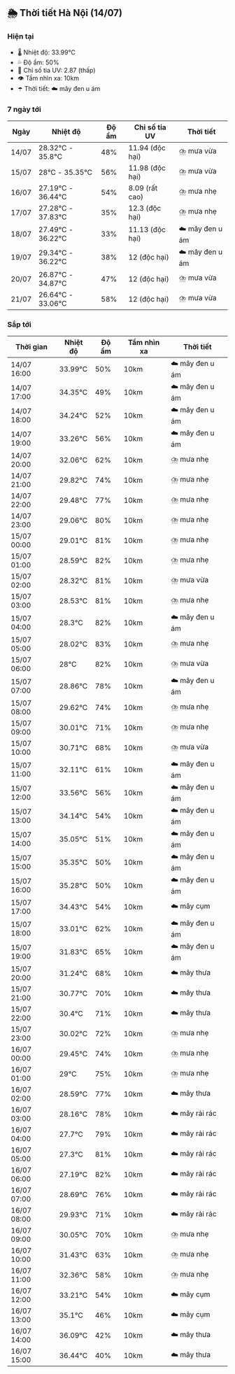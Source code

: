 ## 🌦️ Thời tiết Hà Nội (14/07)

### Hiện tại

- 🌡️ Nhiệt độ: 33.99℃
- 💦 Độ ẩm: 50%
- 🌟 Chỉ số tia UV: 2.87 (thấp)
- 👁️ Tầm nhìn xa: 10km
- ☂️ Thời tiết: ☁️ mây đen u ám

### 7 ngày tới

| Ngày | Nhiệt độ | Độ ẩm | Chỉ số tia UV | Thời tiết |
| --- | --- | --- | --- | --- |
| 14/07 | 28.32℃ - 35.8℃ | 48% | 11.94 (độc hại) | ⛈️ mưa vừa |
| 15/07 | 28℃ - 35.35℃ | 56% | 11.98 (độc hại) | ⛈️ mưa vừa |
| 16/07 | 27.19℃ - 36.44℃ | 54% | 8.09 (rất cao) | ⛈️ mưa nhẹ |
| 17/07 | 27.28℃ - 37.83℃ | 35% | 12.3 (độc hại) | ⛈️ mưa nhẹ |
| 18/07 | 27.49℃ - 36.22℃ | 33% | 11.13 (độc hại) | ☁️ mây đen u ám |
| 19/07 | 29.34℃ - 36.22℃ | 38% | 12 (độc hại) | ☁️ mây đen u ám |
| 20/07 | 26.87℃ - 34.87℃ | 47% | 12 (độc hại) | ⛈️ mưa vừa |
| 21/07 | 26.64℃ - 33.06℃ | 58% | 12 (độc hại) | ⛈️ mưa vừa |

### Sắp tới

| Thời gian | Nhiệt độ | Độ ẩm | Tầm nhìn xa | Thời tiết |
| --- | --- | --- | --- | --- |
| 14/07 16:00 | 33.99℃ | 50% | 10km | ☁️ mây đen u ám |
| 14/07 17:00 | 34.35℃ | 49% | 10km | ☁️ mây đen u ám |
| 14/07 18:00 | 34.24℃ | 52% | 10km | ☁️ mây đen u ám |
| 14/07 19:00 | 33.26℃ | 56% | 10km | ☁️ mây đen u ám |
| 14/07 20:00 | 32.06℃ | 62% | 10km | ⛈️ mưa nhẹ |
| 14/07 21:00 | 29.82℃ | 74% | 10km | ⛈️ mưa nhẹ |
| 14/07 22:00 | 29.48℃ | 77% | 10km | ⛈️ mưa nhẹ |
| 14/07 23:00 | 29.06℃ | 80% | 10km | ⛈️ mưa nhẹ |
| 15/07 00:00 | 29.01℃ | 81% | 10km | ⛈️ mưa nhẹ |
| 15/07 01:00 | 28.59℃ | 82% | 10km | ⛈️ mưa nhẹ |
| 15/07 02:00 | 28.32℃ | 81% | 10km | ⛈️ mưa vừa |
| 15/07 03:00 | 28.53℃ | 81% | 10km | ⛈️ mưa nhẹ |
| 15/07 04:00 | 28.3℃ | 82% | 10km | ☁️ mây đen u ám |
| 15/07 05:00 | 28.02℃ | 83% | 10km | ⛈️ mưa nhẹ |
| 15/07 06:00 | 28℃ | 82% | 10km | ⛈️ mưa vừa |
| 15/07 07:00 | 28.86℃ | 78% | 10km | ☁️ mây đen u ám |
| 15/07 08:00 | 29.62℃ | 74% | 10km | ⛈️ mưa nhẹ |
| 15/07 09:00 | 30.01℃ | 71% | 10km | ⛈️ mưa nhẹ |
| 15/07 10:00 | 30.71℃ | 68% | 10km | ⛈️ mưa vừa |
| 15/07 11:00 | 32.11℃ | 61% | 10km | ☁️ mây đen u ám |
| 15/07 12:00 | 33.56℃ | 56% | 10km | ☁️ mây đen u ám |
| 15/07 13:00 | 34.14℃ | 54% | 10km | ☁️ mây đen u ám |
| 15/07 14:00 | 35.05℃ | 51% | 10km | ☁️ mây đen u ám |
| 15/07 15:00 | 35.35℃ | 50% | 10km | ☁️ mây đen u ám |
| 15/07 16:00 | 35.28℃ | 50% | 10km | ☁️ mây đen u ám |
| 15/07 17:00 | 34.43℃ | 54% | 10km | ☁️ mây cụm |
| 15/07 18:00 | 33.01℃ | 62% | 10km | ☁️ mây đen u ám |
| 15/07 19:00 | 31.83℃ | 65% | 10km | ☁️ mây đen u ám |
| 15/07 20:00 | 31.24℃ | 68% | 10km | ☁️ mây thưa |
| 15/07 21:00 | 30.77℃ | 70% | 10km | ☁️ mây thưa |
| 15/07 22:00 | 30.4℃ | 71% | 10km | ☁️ mây thưa |
| 15/07 23:00 | 30.02℃ | 72% | 10km | ⛈️ mưa nhẹ |
| 16/07 00:00 | 29.45℃ | 74% | 10km | ⛈️ mưa nhẹ |
| 16/07 01:00 | 29℃ | 75% | 10km | ⛈️ mưa nhẹ |
| 16/07 02:00 | 28.59℃ | 77% | 10km | ☁️ mây thưa |
| 16/07 03:00 | 28.16℃ | 78% | 10km | ☁️ mây rải rác |
| 16/07 04:00 | 27.7℃ | 79% | 10km | ☁️ mây rải rác |
| 16/07 05:00 | 27.3℃ | 81% | 10km | ☁️ mây rải rác |
| 16/07 06:00 | 27.19℃ | 82% | 10km | ☁️ mây rải rác |
| 16/07 07:00 | 28.69℃ | 76% | 10km | ☁️ mây rải rác |
| 16/07 08:00 | 29.93℃ | 71% | 10km | ☁️ mây rải rác |
| 16/07 09:00 | 30.05℃ | 70% | 10km | ⛈️ mưa nhẹ |
| 16/07 10:00 | 31.43℃ | 63% | 10km | ⛈️ mưa nhẹ |
| 16/07 11:00 | 32.36℃ | 58% | 10km | ⛈️ mưa nhẹ |
| 16/07 12:00 | 33.21℃ | 54% | 10km | ☁️ mây cụm |
| 16/07 13:00 | 35.1℃ | 46% | 10km | ☁️ mây cụm |
| 16/07 14:00 | 36.09℃ | 42% | 10km | ☁️ mây thưa |
| 16/07 15:00 | 36.44℃ | 40% | 10km | ☁️ mây thưa |
